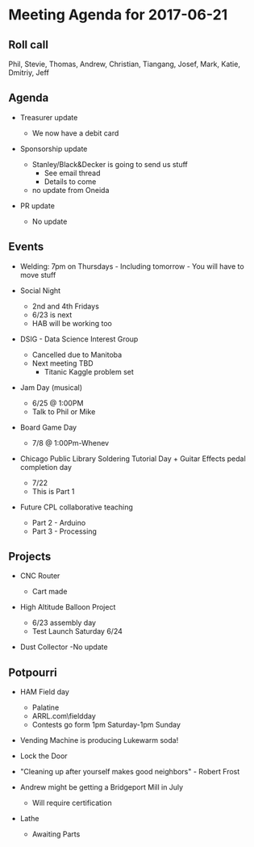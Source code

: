 Meeting Agenda for 2017-06-21
==============================

Roll call
---------
Phil, Stevie, Thomas, Andrew, Christian, Tiangang, Josef, Mark, Katie, Dmitriy, Jeff

Agenda
------
- Treasurer update
  - We now have a debit card

- Sponsorship update
  - Stanley/Black&Decker is going to send us stuff
    - See email thread
    - Details to come
  - no update from Oneida

- PR update
  - No update 


Events
------
- Welding: 7pm on Thursdays - Including tomorrow - You will have to move stuff

- Social Night
  - 2nd and 4th Fridays
  - 6/23 is next
  - HAB will be working too


- DSIG - Data Science Interest Group
  - Cancelled due to Manitoba
  - Next meeting TBD
    - Titanic Kaggle problem set

- Jam Day (musical)
  - 6/25 @ 1:00PM
  - Talk to Phil or Mike
 
- Board Game Day
  - 7/8 @ 1:00Pm-Whenev

- Chicago Public Library Soldering Tutorial Day + Guitar Effects pedal completion day
  - 7/22
  - This is Part 1

- Future CPL collaborative teaching
  - Part 2 - Arduino
  - Part 3 - Processing


Projects
--------
- CNC Router
  - Cart made

- High Altitude Balloon Project
  - 6/23 assembly day
  - Test Launch Saturday 6/24

- Dust Collector
  -No update
 

Potpourri
---------
- HAM Field day
  - Palatine
  - ARRL.com\fieldday
  - Contests go form 1pm Saturday-1pm Sunday

- Vending Machine is producing Lukewarm soda!

- Lock the Door

- "Cleaning up after yourself makes good neighbors" - Robert Frost

- Andrew might be getting a Bridgeport Mill in July
  - Will require certification

- Lathe
  - Awaiting Parts